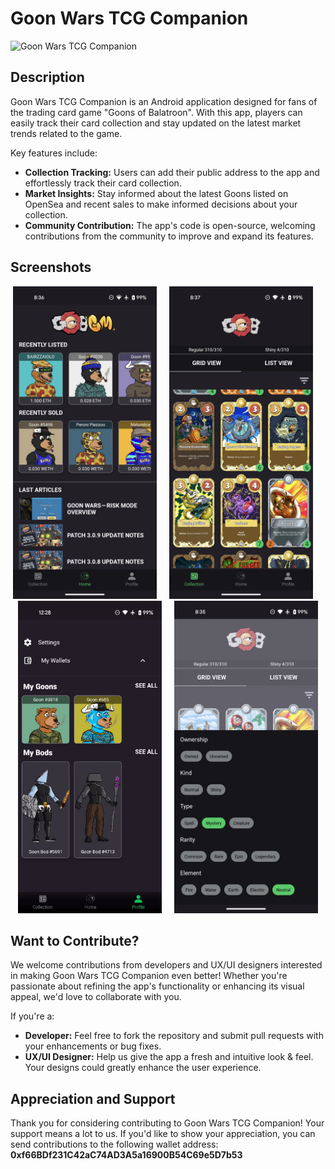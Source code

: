 # Goon Wars TCG Companion

![Goon Wars TCG Companion](images/header.gif)

## Description
Goon Wars TCG Companion is an Android application designed for fans of the trading card game "Goons of Balatroon". With this app, players can easily track their card collection and stay updated on the latest market trends related to the game.

Key features include:
- **Collection Tracking:** Users can add their public address to the app and effortlessly track their card collection.
- **Market Insights:** Stay informed about the latest Goons listed on OpenSea and recent sales to make informed decisions about your collection.
- **Community Contribution:** The app's code is open-source, welcoming contributions from the community to improve and expand its features.

## Screenshots
<div align=center>
<img src="images/demo_1.png" width="230" height="500">
  &nbsp;
  &nbsp;
<img src="images/demo_2.png" width="230" height="500">
  &nbsp;
  &nbsp;
<img src="images/demo_3.png" width="230" height="500">
  &nbsp;
  &nbsp;
<img src="images/demo_4.png" width="230" height="500">
</div>

## Want to Contribute?
We welcome contributions from developers and UX/UI designers interested in making Goon Wars TCG Companion even better! Whether you're passionate about refining the app's functionality or enhancing its visual appeal, we'd love to collaborate with you.

If you're a:
- **Developer:** Feel free to fork the repository and submit pull requests with your enhancements or bug fixes.
- **UX/UI Designer:** Help us give the app a fresh and intuitive look & feel. Your designs could greatly enhance the user experience.

## Appreciation and Support
Thank you for considering contributing to Goon Wars TCG Companion! Your support means a lot to us. If you'd like to show your appreciation, you can send contributions to the following wallet address: 
<b>0xf66BDf231C42aC74AD3A5a16900B54C69e5D7b53<b/>
